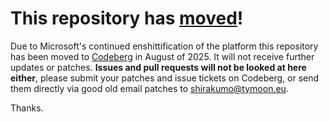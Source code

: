 # This repository has [moved](https://shirakumo.org/projects/ld38)!
Due to Microsoft's continued enshittification of the platform this repository has been moved to [Codeberg](https://shirakumo.org/projects/ld38) in August of 2025. It will not receive further updates or patches. **Issues and pull requests will not be looked at here either**, please submit your patches and issue tickets on Codeberg, or send them directly via good old email patches to [shirakumo@tymoon.eu](mailto:shirakumo@tymoon.eu).

Thanks.